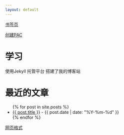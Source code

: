 ```yaml
---
layout: default
---
```


[书签页](https://shuqian.111600.xyz/)

[创建PAC](https://sspac.111600.xyz/)


# 学习

使用Jekyll 托管平台 搭建了我的博客站



<h1>最近的文章</h1>
<ul>
  {% for post in site.posts %}
  <li><a href="{{ post.url }}">{{ post.title }}</a> - {{ post.date | date: "%Y-%m-%d" }}</li>
  {% endfor %}
</ul>




[网页格式](./another-page.html)


